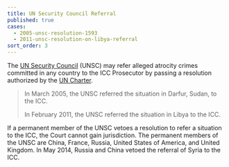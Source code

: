 ```yaml
---
title: UN Security Council Referral
published: true
cases:
  - 2005-unsc-resolution-1593
  - 2011-unsc-resolution-on-libya-referral
sort_order: 3
---
```



The [UN Security Council](http://www.un.org/en/sc/) (UNSC) may refer alleged atrocity crimes committed in any country to the ICC Prosecutor by passing a resolution authorized by the [UN Charter](http://www.un.org/en/charter-united-nations/).

> In March 2005, the UNSC referred the situation in Darfur, Sudan, to the ICC.&nbsp;
>
>
> In February 2011, the UNSC referred the situation in Libya to the ICC.

If a permanent member of the UNSC vetoes a resolution to refer a situation to the ICC, the Court cannot gain jurisdiction. The permanent members of the UNSC are China, France, Russia, United States of America, and United Kingdom. In May 2014, Russia and China vetoed the referral of Syria to the ICC.

&nbsp;